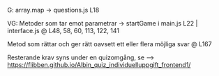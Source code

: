 G: array.map -> questions.js L18

VG: Metoder som tar emot parametrar -> startGame i main.js L22 | interface.js @ L48, 58, 60, 113, 122, 141

Metod som rättar och ger rätt oavsett ett eller flera möjliga svar @ L167


Resterande krav syns under en quizomgång, se --> https://flibben.github.io/Albin_quiz_individuelluppgift_frontend1/
